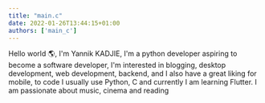 ```yaml
---
title: "main.c"
date: 2022-01-26T13:44:15+01:00
authors: ['main_c']
---
```


Hello world 🌎, I'm Yannik KADJIE, I'm a python developer aspiring to become a software developer, I'm interested in blogging, desktop development, web development, backend, and I also have a great liking for mobile, to code I usually use Python, C and currently I am learning Flutter. I am passionate about music, cinema and reading

